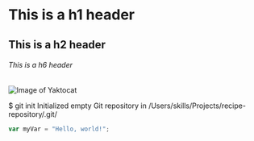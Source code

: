 # This is a h1 header 
## This is a h2 header 
###### This is a h6 header

![Image of Yaktocat](https://octodex.github.com/images/yaktocat.png)


$ git init
Initialized empty Git repository in /Users/skills/Projects/recipe-repository/.git/

``` javascript
var myVar = "Hello, world!";
```


